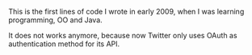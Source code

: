 This is the first lines of code I wrote in early 2009, when I was learning programming, OO and Java.


It does not works anymore, because now Twitter only uses OAuth as authentication method for its API.